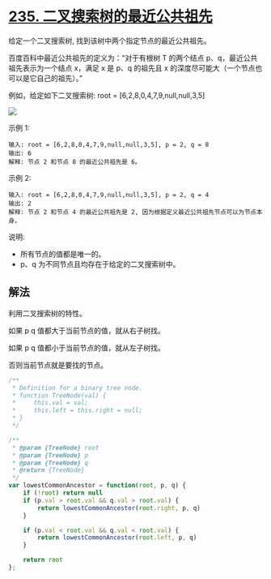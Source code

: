 # [235. 二叉搜索树的最近公共祖先](https://leetcode-cn.com/problems/lowest-common-ancestor-of-a-binary-search-tree/)
给定一个二叉搜索树, 找到该树中两个指定节点的最近公共祖先。

百度百科中最近公共祖先的定义为：“对于有根树 T 的两个结点 p、q，最近公共祖先表示为一个结点 x，满足 x 是 p、q 的祖先且 x 的深度尽可能大（一个节点也可以是它自己的祖先）。”

例如，给定如下二叉搜索树:  root = [6,2,8,0,4,7,9,null,null,3,5]


![](https://assets.leetcode-cn.com/aliyun-lc-upload/uploads/2018/12/14/binarysearchtree_improved.png)
 

示例 1:
```
输入: root = [6,2,8,0,4,7,9,null,null,3,5], p = 2, q = 8
输出: 6 
解释: 节点 2 和节点 8 的最近公共祖先是 6。
```
示例 2:
```
输入: root = [6,2,8,0,4,7,9,null,null,3,5], p = 2, q = 4
输出: 2
解释: 节点 2 和节点 4 的最近公共祖先是 2, 因为根据定义最近公共祖先节点可以为节点本身。
```
 

说明:

* 所有节点的值都是唯一的。
* p、q 为不同节点且均存在于给定的二叉搜索树中。

## 解法
利用二叉搜索树的特性。

如果 p q 值都大于当前节点的值，就从右子树找。

如果 p q 值都小于当前节点的值，就从左子树找。

否则当前节点就是要找的节点。
```js
/**
 * Definition for a binary tree node.
 * function TreeNode(val) {
 *     this.val = val;
 *     this.left = this.right = null;
 * }
 */

/**
 * @param {TreeNode} root
 * @param {TreeNode} p
 * @param {TreeNode} q
 * @return {TreeNode}
 */
var lowestCommonAncestor = function(root, p, q) {
    if (!root) return null
    if (p.val > root.val && q.val > root.val) {
        return lowestCommonAncestor(root.right, p, q)
    }

    if (p.val < root.val && q.val < root.val) {
        return lowestCommonAncestor(root.left, p, q)
    }

    return root
};
```
